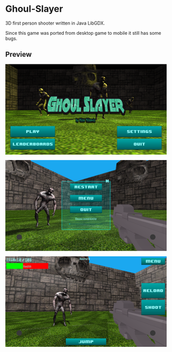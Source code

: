 # Ghoul-Slayer
3D first person shooter written in Java LibGDX.

Since this game was ported from desktop game to mobile it still has some bugs.

## Preview

<p align="center">
<img src="1.png" width="700">
</p>
<p align="center">
<img src="2.png" width="700">
</p>
<p align="center">
<img src="3.png" width="700">
</p>
